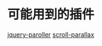 # 可能用到的插件
[jquery-paroller](https://www.npmjs.com/package/paroller.js)
[scroll-parallax](https://www.npmjs.com/package/scroll-parallax)